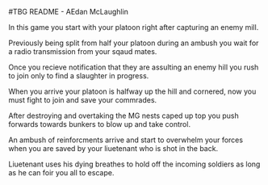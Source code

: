 #TBG README - AEdan McLaughlin 

In this game you start with your platoon right after capturing an enemy mill. 

Previously being split from half your platoon during an ambush you wait for a radio transmission from your sqaud mates. 

Once you recieve notification that they are assulting an enemy hill you rush to join only to find a slaughter in progress.

When you arrive your platoon is halfway up the hill and cornered, now you must fight to join and save your commrades.

After destroying and overtaking the MG nests caped up top you push forwards towards bunkers to blow up and take control. 

An ambush of reinforcments arrive and start to overwhelm your forces when you are saved by your liuetenant who is shot in the back.

Liuetenant uses his dying breathes to hold off the incoming soldiers as long as he can foir you all to escape.
